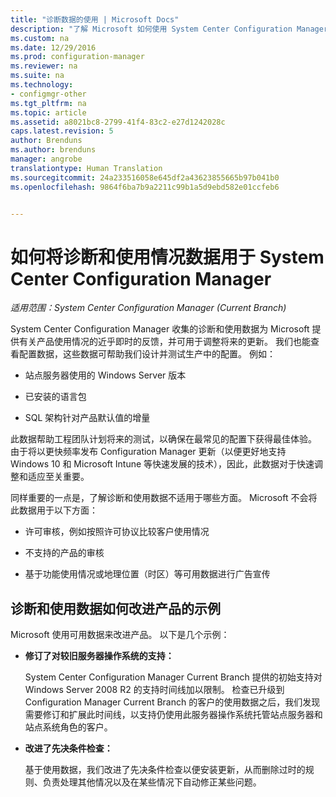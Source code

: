 ```yaml
---
title: "诊断数据的使用 | Microsoft Docs"
description: "了解 Microsoft 如何使用 System Center Configuration Manager 收集的诊断和使用情况数据。"
ms.custom: na
ms.date: 12/29/2016
ms.prod: configuration-manager
ms.reviewer: na
ms.suite: na
ms.technology:
- configmgr-other
ms.tgt_pltfrm: na
ms.topic: article
ms.assetid: a8021bc8-2799-41f4-83c2-e27d1242028c
caps.latest.revision: 5
author: Brenduns
ms.author: brenduns
manager: angrobe
translationtype: Human Translation
ms.sourcegitcommit: 24a233516058e645df2a43623855665b97b041b0
ms.openlocfilehash: 9864f6ba7b9a2211c99b1a5d9ebd582e01ccfeb6


---
```

# <a name="how-diagnostics-and-usage-data-is-used-for-system-center-configuration-manager"></a>如何将诊断和使用情况数据用于 System Center Configuration Manager

*适用范围：System Center Configuration Manager (Current Branch)*

System Center Configuration Manager 收集的诊断和使用数据为 Microsoft 提供有关产品使用情况的近乎即时的反馈，并可用于调整将来的更新。 我们也能查看配置数据，这些数据可帮助我们设计并测试生产中的配置。 例如：  

-   站点服务器使用的 Windows Server 版本  

-   已安装的语言包  

-   SQL 架构针对产品默认值的增量  

此数据帮助工程团队计划将来的测试，以确保在最常见的配置下获得最佳体验。 由于将以更快频率发布 Configuration Manager 更新（以便更好地支持 Windows 10 和 Microsoft Intune 等快速发展的技术），因此，此数据对于快速调整和适应至关重要。  

同样重要的一点是，了解诊断和使用数据不适用于哪些方面。 Microsoft 不会将此数据用于以下方面：  

-   许可审核，例如按照许可协议比较客户使用情况  

-   不支持的产品的审核  

-   基于功能使用情况或地理位置（时区）等可用数据进行广告宣传  

##  <a name="a-namebkmkimprovea-examples-of-how-diagnostics-and-usage-data-improves-the-product"></a><a name="bkmk_improve"></a> 诊断和使用数据如何改进产品的示例  
Microsoft 使用可用数据来改进产品。 以下是几个示例：  

-   **修订了对较旧服务器操作系统的支持：**  

     System Center Configuration Manager Current Branch 提供的初始支持对 Windows Server 2008 R2 的支持时间线加以限制。 检查已升级到 Configuration Manager Current Branch 的客户的使用数据之后，我们发现需要修订和扩展此时间线，以支持仍使用此服务器操作系统托管站点服务器和站点系统角色的客户。  

-   **改进了先决条件检查：**  

     基于使用数据，我们改进了先决条件检查以便安装更新，从而删除过时的规则、负责处理其他情况以及在某些情况下自动修正某些问题。  



<!--HONumber=Dec16_HO5-->


